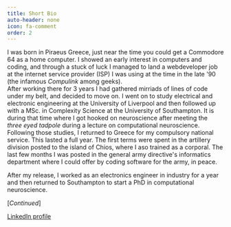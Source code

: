 ```yaml
---
title: Short Bio
auto-header: none
icon: fa-comment
order: 2
---
```

I was born in Piraeus Greece, just near the time you could get a Commodore 64 as a home computer.
I showed an early interest in computers and coding, and through a stuck of luck I managed to land a webdeveloper job at the internet service provider (ISP) I was using at the time in the late '90 (the infamous _Compulink_ among geeks).  
After working there for 3 years I had gathered mirriads of lines of code under my belt, and decided to move on. I went on to study electrical and electronic engineering at the University of Liverpool and then followed up with a MSc. in Complexity Science at the University of Southampton. It is during that time where I got hooked on neuroscience after meeting the _three eyed tadpole_ during a lecture on computational neuroscience. 
Following those studies, I returned to Greece for my compulsory national service.
 This lasted a full year. The first terms were spent in the artillery division posted to the island of Chios, where I aso trained as a corporal.
 The last few months I was posted in the general army directive's informatics department where I could offer by coding software for the army, in peace.
 
After my release, I worked as an electronics engineer in industry for a year and then returned to Southampton to start a PhD in computational neuroscience.


[_Continued_]

[LinkedIn profile](https://www.linkedin.com/in/kostas-lagogiannis-13b6583/)


